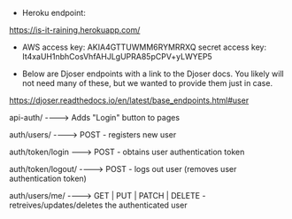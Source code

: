 - Heroku endpoint:

https://is-it-raining.herokuapp.com/


- AWS
access key:
AKIA4GTTUWMM6RYMRRXQ
secret access key:
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


- Below are Djoser endpoints with a link to the Djoser docs. You likely will not need many of these, but we wanted to provide them just in case.
  
https://djoser.readthedocs.io/en/latest/base_endpoints.html#user

api-auth/ ----> Adds "Login" button to pages

auth/users/ ----> POST - registers new user

auth/token/login ---> POST - obtains user authentication token

auth/token/logout/ ----> POST - logs out user (removes user authentication token)

auth/users/me/ ----> GET | PUT | PATCH | DELETE - retreives/updates/deletes the authenticated user



